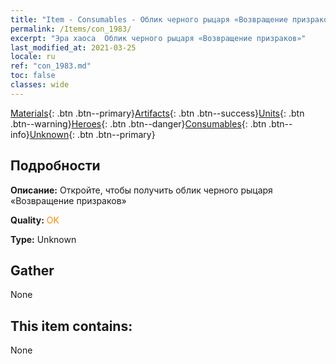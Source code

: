 ```yaml
---
title: "Item - Consumables - Облик черного рыцаря «Возвращение призраков»"
permalink: /Items/con_1983/
excerpt: "Эра хаоса  Облик черного рыцаря «Возвращение призраков»"
last_modified_at: 2021-03-25
locale: ru
ref: "con_1983.md"
toc: false
classes: wide
---
```

 [Materials](/ru/Items/){: .btn .btn--primary}[Artifacts](/ru/Items/Artifacts/){: .btn .btn--success}[Units](/ru/Items/Units/){: .btn .btn--warning}[Heroes](/ru/Items/Heroes/){: .btn .btn--danger}[Consumables](/ru/Items/Consumables/){: .btn .btn--info}[Unknown](/ru/Items/Unknown/){: .btn .btn--primary}

## Подробности
 **Описание:** Откройте, чтобы получить облик черного рыцаря «Возвращение призраков»

 **Quality:** <span style="color: #FF8C00">OK</span>

 **Type:** Unknown

## Gather

  None

## This item contains:

  None

